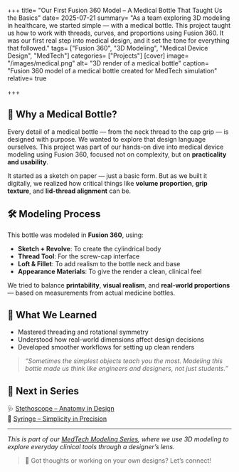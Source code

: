 +++
title= "Our First Fusion 360 Model – A Medical Bottle That Taught Us the Basics"
date= 2025-07-21
summary= "As a team exploring 3D modeling in healthcare, we started simple — with a medical bottle. This project taught us how to work with threads, curves, and proportions using Fusion 360. It was our first real step into medical design, and it set the tone for everything that followed."
tags= ["Fusion 360", "3D Modeling", "Medical Device Design", "MedTech"]
categories= ["Projects"]
[cover]
  image= "/images/medical.png"
  alt= "3D render of a medical bottle"
  caption= "Fusion 360 model of a medical bottle created for MedTech simulation"
  relative= true

+++


## 💭 Why a Medical Bottle?

Every detail of a medical bottle — from the neck thread to the cap grip — is designed with purpose. We wanted to explore that design language ourselves. This project was part of our hands-on dive into medical device modeling using Fusion 360, focused not on complexity, but on **practicality and usability**.

It started as a sketch on paper — just a basic form. But as we built it digitally, we realized how critical things like **volume proportion**, **grip texture**, and **lid-thread alignment** can be.

## 🛠️ Modeling Process

This bottle was modeled in **Fusion 360**, using:

- **Sketch + Revolve**: To create the cylindrical body
- **Thread Tool**: For the screw-cap interface
- **Loft & Fillet**: To add realism to the bottle neck and base
- **Appearance Materials**: To give the render a clean, clinical feel


We tried to balance **printability**, **visual realism**, and **real-world proportions** — based on measurements from actual medicine bottles.

## 🌟 What We Learned

- Mastered threading and rotational symmetry
- Understood how real-world dimensions affect design decisions
- Developed smoother workflows for setting up clean renders

> _“Sometimes the simplest objects teach you the most. Modeling this bottle made us think like engineers and designers, not just students.”_

## 🔄 Next in Series

🩺 [Stethoscope – Anatomy in Design](https://innovationweb.netlify.app/medtech-modeling-series/stethescope/stethescope/)  
💉 [Syringe – Simplicity in Precision](https://innovationweb.netlify.app/medtech-modeling-series/syringe/syringe/)

---

_This is part of our [MedTech Modeling Series](https://innovationweb.netlify.app/medtech-modeling-series/), where we use 3D modeling to explore everyday clinical tools through a designer’s lens._

> 💬 Got thoughts or working on your own designs? Let’s connect!
